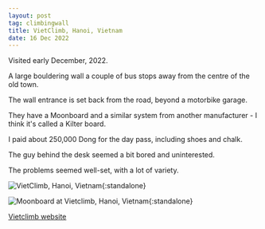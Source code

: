 ```yaml
---
layout: post
tag: climbingwall
title: VietClimb, Hanoi, Vietnam
date: 16 Dec 2022
---
```


Visited early December, 2022.

A large bouldering wall a couple of bus stops away from the centre of the old town.

The wall entrance is set back from the road, beyond a motorbike garage.

They have a Moonboard and a similar system from another manufacturer - I think it's called a Kilter board.

I paid about 250,000 Dong for the day pass, including shoes and chalk.

The guy behind the desk seemed a bit bored and uninterested.

The problems seemed well-set, with a lot of variety.

![VietClimb, Hanoi, Vietnam](/images/vietclimb-1.jpeg){:standalone}

![Moonboard at Vietclimb, Hanoi, Vietnam](/images/vietclimb-2.jpeg){:standalone}

[Vietclimb website](https://www.vietclimb.vn/)
